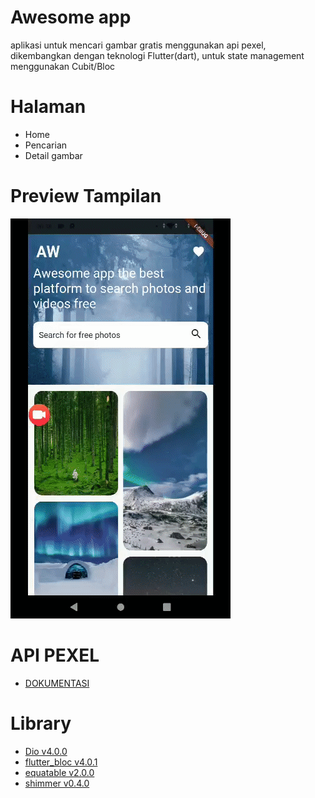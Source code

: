 # Awesome app
aplikasi untuk mencari gambar gratis menggunakan api pexel, dikembangkan dengan teknologi Flutter(dart), untuk state management menggunakan Cubit/Bloc

# Halaman
* Home
* Pencarian
* Detail gambar

# Preview Tampilan
![](https://github.com/miqbalramadhan/awesome_app/blob/main/tampilan.gif)


# API PEXEL
* [DOKUMENTASI](https://www.pexels.com/api/documentation/#photos-search)
 
# Library
* [Dio v4.0.0](https://pub.dev/packages/dio/versions/4.0.0)
* [flutter_bloc v4.0.1](https://pub.dev/packages/flutter_bloc)
* [equatable v2.0.0](https://pub.dev/packages/equatable/versions/2.0.0)
* [shimmer v0.4.0](https://pub.dev/packages/flutter_staggered_grid_view/versions/0.4.0)


